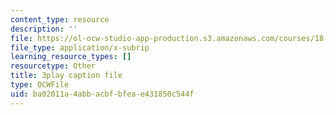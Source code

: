 ```yaml
---
content_type: resource
description: ''
file: https://ol-ocw-studio-app-production.s3.amazonaws.com/courses/18-03sc-differential-equations-fall-2011/ba02011a4abbacbfbfeae431850c544f_sZ2qulI6GEk.srt
file_type: application/x-subrip
learning_resource_types: []
resourcetype: Other
title: 3play caption file
type: OCWFile
uid: ba02011a-4abb-acbf-bfea-e431850c544f
---
```

